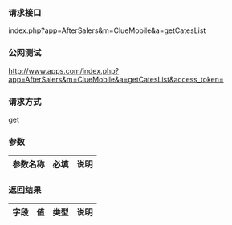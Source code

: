 ### **请求接口**
index.php?app=AfterSalers&m=ClueMobile&a=getCatesList



### **公网测试**
http://www.apps.com/index.php?app=AfterSalers&m=ClueMobile&a=getCatesList&access_token=

### **请求方式**
get


### **参数**
| 参数名称  |必填|     说明      |
|------|-----|------|

### **返回结果**
|字段        |值          |类型    |说明        |
| ---------  |--------    |-------- |--------  |
